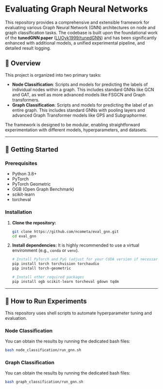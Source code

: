 # Evaluating Graph Neural Networks

This repository provides a comprehensive and extensible framework for evaluating various Graph Neural Network (GNN) architectures on node and graph classification tasks. The codebase is built upon the foundational work of the **tunedGNN paper** ([LUOyk1999/tunedGNN](https://github.com/LUOyk1999/tunedGNN)) and has been significantly enhanced with additional models, a unified experimental pipeline, and detailed result logging.

## 📜 Overview

This project is organized into two primary tasks:

* **Node Classification**: Scripts and models for predicting the labels of individual nodes within a graph. This includes standard GNNs like GCN and GAT, as well as more advanced models like FSGCN and Graph transformers.
* **Graph Classification**: Scripts and models for predicting the label of an entire graph. This includes standard GNNs with pooling layers and advanced Graph Transformer models like GPS and Subgraphormer.

The framework is designed to be modular, enabling straightforward experimentation with different models, hyperparameters, and datasets.

---

## 🚀 Getting Started

### Prerequisites

* Python 3.8+
* PyTorch
* PyTorch Geometric
* OGB (Open Graph Benchmark)
* scikit-learn
* torcheval

### Installation

1.  **Clone the repository:**
    ```bash
    git clone https://github.com/ncometa/eval_gnn.git
    cd eval_gnn
    ```

2.  **Install dependencies:**
    It is highly recommended to use a virtual environment (e.g., `conda` or `venv`).

    ```bash
    # Install PyTorch and PyG (adjust for your CUDA version if necessary)
    pip install torch torchvision torchaudio
    pip install torch-geometric

    # Install other required packages
    pip install ogb scikit-learn torcheval gdown tqdm
    ```

---

## 🔬 How to Run Experiments

This repository uses shell scripts to automate hyperparameter tuning and evaluation.

### Node Classification

You can obtain the results by running the dedicated bash files:

```bash
bash node_classification/run_gnn.sh
```

### Graph Classification
You can obtain the results by running the dedicated bash files:

```bash
bash graph_classification/run_gnn.sh
```